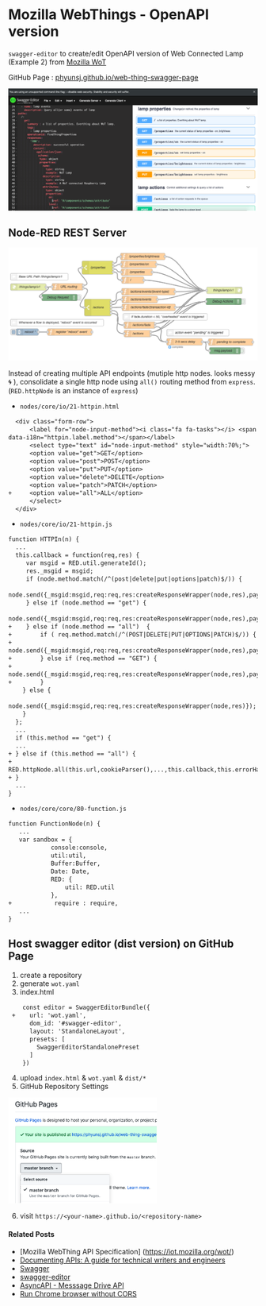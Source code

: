 # Mozilla WebThings - OpenAPI version

`swagger-editor` to create/edit OpenAPI version of Web Connected Lamp (Example 2) from [Mozilla WoT](https://iot.mozilla.org/wot/)

GitHub Page : [phyunsj.github.io/web-thing-swagger-page](https://phyunsj.github.io/web-thing-swagger-page)

<p align="left">
<img src="https://github.com/phyunsj/web-thing-swagger-page/blob/master/images/wot-openapi-swagger-editor.png" width="700px"/>
</p>

## Node-RED REST Server

<p align="center">
<img src="https://github.com/phyunsj/web-thing-swagger-page/blob/master/images/wot-node-red.png" width="750px"/>
</p>

Instead of creating multiple API endpoints (mutiple http nodes. looks messy :cyclone: ), consolidate a single http node using `all()` routing method from `express`. (`RED.httpNode` is an instance of `express`) 

- `nodes/core/io/21-httpin.html`

```
  <div class="form-row">
      <label for="node-input-method"><i class="fa fa-tasks"></i> <span data-i18n="httpin.label.method"></span></label>
      <select type="text" id="node-input-method" style="width:70%;">
      <option value="get">GET</option>
      <option value="post">POST</option>
      <option value="put">PUT</option>
      <option value="delete">DELETE</option>
      <option value="patch">PATCH</option>
+     <option value="all">ALL</option>
      </select>
  </div>
```

- `nodes/core/io/21-httpin.js`

```
function HTTPIn(n) {
  ...
  this.callback = function(req,res) {
     var msgid = RED.util.generateId();
     res._msgid = msgid;
     if (node.method.match(/^(post|delete|put|options|patch)$/)) {
         node.send({_msgid:msgid,req:req,res:createResponseWrapper(node,res),payload:req.body});
     } else if (node.method == "get") {
         node.send({_msgid:msgid,req:req,res:createResponseWrapper(node,res),payload:req.query});
+    } else if (node.method == "all")  {
+        if ( req.method.match(/^(POST|DELETE|PUT|OPTIONS|PATCH)$/)) {
+            node.send({_msgid:msgid,req:req,res:createResponseWrapper(node,res),payload:req.body});
+        } else if (req.method == "GET") {
+            node.send({_msgid:msgid,req:req,res:createResponseWrapper(node,res),payload:req.query});
+        }
    } else { 
        node.send({_msgid:msgid,req:req,res:createResponseWrapper(node,res)});
    }
  };          
  ...        
  if (this.method == "get") {
  ...     
+ } else if (this.method == "all") {
+     RED.httpNode.all(this.url,cookieParser(),...,this.callback,this.errorHandler);
+ } 
  ...
}
```

- `nodes/core/core/80-function.js`

```
function FunctionNode(n) {
   ...
   var sandbox = {
            console:console,
            util:util,
            Buffer:Buffer,
            Date: Date,
            RED: {
                util: RED.util
            },
+            require : require,
   ...
}
```

## Host swagger editor (dist version) on GitHub Page

1. create a repository
2. generate `wot.yaml`
3. index.html

```
    const editor = SwaggerEditorBundle({
 +    url: 'wot.yaml',
      dom_id: '#swagger-editor',
      layout: 'StandaloneLayout',
      presets: [
        SwaggerEditorStandalonePreset
      ]
    })
```
4. upload `index.html` & `wot.yaml` & `dist/*`
5. GitHub Repository Settings

<p align="left">
<img src="https://github.com/phyunsj/web-thing-swagger-page/blob/master/images/github-page-setting.png" width="300px"/>
</p>

6. visit `https://<your-name>.github.io/<repository-name>`

####  Related Posts

- [Mozilla WebThing API Specification] (https://iot.mozilla.org/wot/)
- [Documenting APIs: A guide for technical writers and engineers](https://idratherbewriting.com/learnapidoc/)
- [Swagger](https://swagger.io/)
- [swagger-editor](https://github.com/swagger-api/swagger-editor)
- [AsyncAPI - Messsage Drive API](https://www.asyncapi.com/)
- [Run Chrome browser without CORS](https://alfilatov.com/posts/run-chrome-without-cors/)
